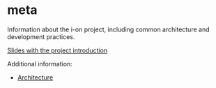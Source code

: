 # meta
Information about the i-on project, including common architecture and development practices.

[Slides with the project introduction](https://docs.google.com/presentation/d/1ogkBFTFEND5Icev_POx08qE9lZXI8SzDfGzDhzgMuBc)

Additional information:

- [Architecture](arch)

